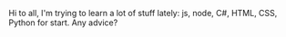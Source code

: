 

Hi to all,
I'm trying to learn a lot of stuff lately: js, node, C#, HTML, CSS, Python for start.
Any advice?
